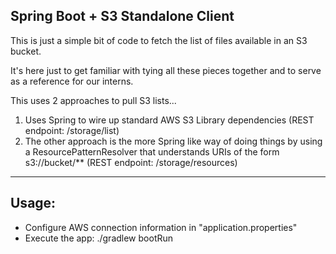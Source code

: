 Spring Boot + S3 Standalone Client
----
This is just a simple bit of code to fetch the list of files available in an S3 bucket.  
 
It's here just to get familiar with tying all these pieces together and to serve as a reference for our interns.

This uses 2 approaches to pull S3 lists...

1. Uses Spring to wire up standard AWS S3 Library dependencies (REST endpoint: /storage/list)
2. The other approach is the more Spring like way of doing things by using a ResourcePatternResolver that understands URIs of the form s3://bucket/** (REST endpoint: /storage/resources)
----
## Usage:
- Configure AWS connection information in "application.properties"
- Execute the app: ./gradlew bootRun

